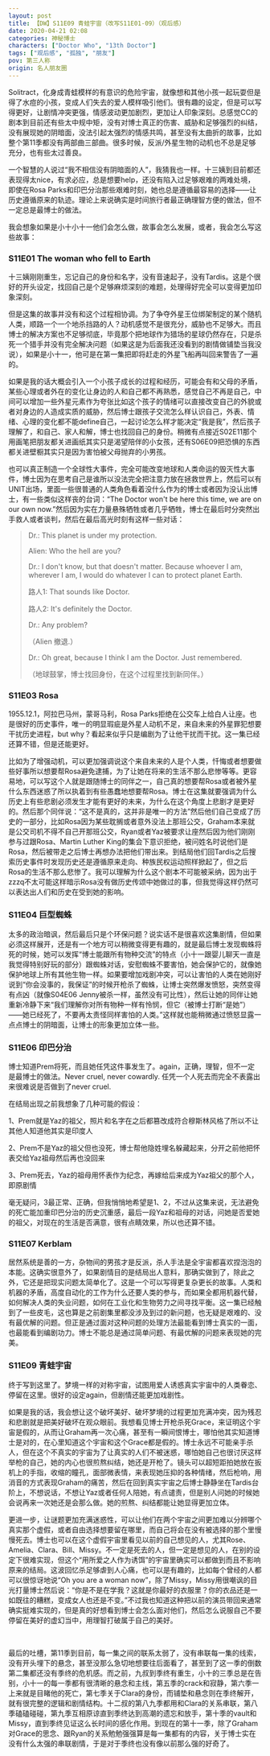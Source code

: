 ```yaml
---
layout: post
title: 【DW】S11E09 青蛙宇宙（改写S11E01-09）（观后感）
date: 2020-04-21 02:08
categories: 神秘博士
characters: ["Doctor Who", "13th Doctor"]
tags: ["观后感", "孤独", "朋友"]
pov: 第三人称
origin: 名人朋友圈
---
```


Solitract，化身成青蛙模样的有意识的危险宇宙，就像想和其他小孩一起玩耍但是得了水痘的小孩，变成人们失去的爱人模样吸引他们。很有趣的设定，但是可以写得更好，让剧情冲突更强，情感波动更加剧烈，更加让人印象深刻。总感觉CC的剧本到目前还有些太中规中矩，没有对博士真正的伤害、威胁和足够强烈的纠结，没有展现她的阴暗面，没法引起太强烈的情感共鸣，甚至没有太曲折的故事，比如整个第11季都没有两部曲三部曲。很多时候，反派/外星生物的动机也不总是足够充分，也有些太过善良。

一个智慧的人说过“我不相信没有阴暗面的人”，我猜我也一样。十三姨到目前都还表现得太nice，有求必应，总是想要help，还没有陷入过足够艰难的两难处境，即使在Rosa Parks和印巴分治那些艰难时刻，她也总是遵循最容易的选择——让历史遵循原来的轨迹。理论上来说确实是时间旅行者最正确理智方便的做法，但不一定总是最博士的做法。

我会想象如果是小十小十一他们会怎么做，故事会怎么发展，或者，我会怎么写这些故事：

### S11E01 The woman who fell to Earth

十三姨刚刚重生，忘记自己的身份和名字，没有音速起子，没有Tardis。这是个很好的开头设定，找回自己是个足够麻烦深刻的难题，处理得好完全可以变得更加印象深刻。

但是这集的故事并没有和这个过程相协调。为了争夺外星王位绑架制定的某个随机人类，顺路一个一个地杀挡路的人？动机感觉不是很充分，威胁也不足够大。而且博士的解决方案也不足够彻底，毕竟那个把地球作为猎场的星球仍然存在，只是杀死一个猎手并没有完全解决问题（如果这是为后面我还没看到的剧情做铺垫当我没说），如果是小十一，他可是在第一集把即将赶走的外星飞船再叫回来警告了一遍的。

如果是我的话大概会引入一个小孩子成长的过程和经历，可能会有和父母的矛盾，某些心理或者外在的变化让身边的人和自己都不再熟悉，感觉自己不再是自己，中间可以增加一些外星元素作为夸张比如这个孩子的情绪可以直接改变自己的外貌或者对身边的人造成实质的威胁，然后博士跟孩子交流怎么样认识自己，外表、情绪、心理的变化都不能define自己，一起讨论怎么样才能决定“我是我”，然后孩子理解了，和自己、家人和解，博士也找回自己的身份。稍微有点接近S02E11那个用画笔把朋友都关进画纸其实只是渴望陪伴的小女孩，还有S06E09把恐惧的东西都关进壁橱其实只是因为害怕被父母抛弃的小男孩。

也可以真正制造一个全球性大事件，完全可能改变地球和人类命运的毁灭性大事件，博士因为在思考自己是谁所以没法完全把注意力放在拯救世界上，然后可以有UNIT出场，里面一些很普通的人类角色看着没什么作为的博士或者因为没认出博士，有一些类似这样丧的台词：“The Doctor won't be here this time, we are on our own now.”然后因为实在力量悬殊牺牲或者几乎牺牲，博士在最后时分突然出手救人或者谈判，然后在最后高光时刻有这样一些对话：

> Dr.: This planet is under my protection.
>
> Alien: Who the hell are you?
>
> Dr.: I don't know, but that doesn't matter. Because whoever I am, wherever I am, I would do whatever I can to protect planet Earth.
>
> 路人1: That sounds like Doctor.
>
> 路人2: It's definitely the Doctor.
>
> Dr.: Any problem?
>
> （Alien 撤退.）
>
> Dr.: Oh great, because I think I am the Doctor. Just remembered.
>
> （地球鼓掌，博士找回身份，在这个过程里找到新同伴。）

### S11E03 Rosa

1955.12.1，阿拉巴马州，蒙哥马利，Rosa Parks拒绝在公交车上给白人让座。也是很好的历史事件，唯一的明显瑕疵是外星人动机不足，来自未来的外星罪犯想要干扰历史进程，but why？看起来似乎只是编剧为了让他干扰而干扰。这一集已经还算不错，但是还能更好。

比如为了增强动机，可以更加强调说这个来自未来的人是个人类，忏悔或者想要做些好事所以想要帮Rosa避免逮捕，为了让她在将来的生活不那么悲惨等等。更容易地，可以写这个人就是跟随博士的同伴之一，自己真的想要帮Rosa或者被外星什么东西迷惑了所以执着到有些愚蠢地想要帮Rosa。博士在这集就要强调为什么历史上有些悲剧必须发生才能有更好的未来，为什么在这个角度上悲剧才是更好的。然后那个同伴说：“这不是真的，这并非是唯一的方法”然后他们自己变成了历史的一部分，比如Rosa因为某些耽搁或者意外没法上那班公交，Graham本来就是公交司机不得不自己开那班公交，Ryan或者Yaz被要求让座然后因为他们刚刚参与过跟Rosa、Martin Luther King的集会下意识拒绝，被问姓名时说他们是Rosa，然后被带走之后博士再想办法把他们带出来。到结局他们回Tardis之后搜索历史事件时发现历史还是遵循原来走向、种族民权运动照样掀起了，但之后Rosa的生活不那么悲惨了。我可以理解为什么这个剧本不可能被采纳，因为出于zzzq不太可能这样暗示Rosa没有做历史传颂中她做过的事，但我觉得这样仍然可以表达出人们和历史在受到她的影响。

### S11E04 巨型蜘蛛

太多的政治暗讽，然后最后只是个环保问题？说实话不是很喜欢这集剧情，但如果必须这样展开，还是有一个地方可以稍微变得更有趣的，就是最后博士发现蜘蛛将死的时候，她可以发挥“博士能跟所有物种交流”的特点（小十一跟婴儿聊天一直是我觉得特别好玩的部分）跟蜘蛛对话，安慰蜘蛛不要害怕，她会保护它的，就像她保护地球上所有其他生物一样。如果要增加戏剧冲突，可以让害怕的人类在她刚好说到“你会没事的，我保证”的时候开枪杀了蜘蛛，让博士突然爆发愤怒，突然变得有点凶（就像S04E06 Jenny被杀一样，虽然没有可比性），然后让她的同伴让她重新冷静下来“我们理解你对所有物种一样有怜悯，但它（被博士打断“是她”）——她已经死了，不要再太责怪同样害怕的人类。”这样就也能稍微通过愤怒显露一点点博士的阴暗面，让博士的形象更加立体一些。

### S11E06 印巴分治

博士知道Prem将死，而且她任凭这件事发生了。again，正确，理智，但不一定是最博士的做法。Never cruel, never cowardly. 任凭一个人死去而完全不表露出来很难说是否做到了never cruel.

在结局出现之前我想象了几种可能的假设：

1、Prem就是Yaz的祖父，照片和名字在之后都篡改成符合穆斯林风格了所以不让其他人知道他其实是印度人

2、Prem不是Yaz的祖父但也没死，博士帮他隐姓埋名躲藏起来，分开之前他把怀表交给Yaz祖母然后再也没回来

3、Prem死去，Yaz的祖母用怀表作为纪念，再嫁给后来成为Yaz祖父的那个人，即原剧情

毫无疑问，3最正常、正确，但我悄悄地希望是1、2，不过从这集来说，无法避免的死亡能加重印巴分治的历史沉重感，最后一段Yaz和祖母的对话，问她是否爱她的祖父，对现在的生活是否满意，很有点睛效果，所以也还算不错。

### S11E07 Kerblam

居然系统是善的一方，杂物间的男孩才是反派，杀人手法是全宇宙都喜欢捏泡泡的本能。这确实很意外了，如果剧情目的是结局出人意料，那确实做到了，除此之外，它还是把现实问题太简单化了。这是一个可以写得更复杂更长的故事。人类和机器的矛盾，高度自动化的工作为什么还要人类的参与，而如果全都用机器代替，如何解决人类的失业问题，如何在工业化和生物劳力之间寻找平衡。这一集已经触到了一些皮毛，这也算是之前剧集里都没涉及到过的新问题，也无疑是艰难的、没有最优解的问题。但正是通过面对这种问题的处理方法最能看到博士真实的一面，也最能看到编剧功力。博士不能总是通过简单问题、有最优解的问题来表现她的完美。

### S11E09 青蛙宇宙

终于写到这里了。梦境一样的对称宇宙，试图用爱人诱惑真实宇宙中的人类眷恋、停留在这里。很好的设定again，但剧情还能更加戏剧性。

如果是我的话，我会想让这个破坏美好、破坏梦境的过程更加充满冲突，因为残忍和悲剧就是把美好破坏在观众眼前。我想看见博士开枪杀死Grace，来证明这个宇宙是假的，从而让Graham再一次心痛，甚至有一瞬间恨博士，哪怕他其实知道博士是对的，在心里知道这个宇宙和这个Grace都是假的。博士永远不可能亲手杀人，但在这个不真实的宇宙为了让真实的人们不被迷惑，哪怕她自己也很讨厌这样举枪的自己，她的内心也很煎熬纠结，她还是开枪了。镜头可以超短距拍她放在扳机上的手指，收缩的瞳孔，面部微表情，来表现她压抑的各种情绪，然后枪响，用消音的方式表现Graham的痛苦，然后在回到真实宇宙之后博士静静坐在Tardis台阶上，不想说话，不想让Yaz或者任何人陪她，有点谴责，但是别人问她的时候她会说再来一次她还是会那么做。她的煎熬、纠结都能让她显得更加立体。

更进一步，让谜题更加充满迷惑性，可以让他们在两个宇宙之间更加难以分辨哪个真实那个虚假，或者自由选择想要留在哪里，而自己将会在没有被选择的那个里慢慢死去。博士也可以在这个虚假宇宙里看见以前的自己想见的人，尤其Rose、Amelia、Clara、Bill、Missy。不一定是死去的人，但一定是想见的人，在别的设定下很难实现，但这个“用所爱之人作为诱饵”的宇宙里确实可以都做到而且不影响原来的结局。这波回忆杀足够虐到人心痛，也可以是有趣的，比如每个曾经的人都可以很惊讶地说“Oh you are a woman now”，除了Missy，Missy用很嘲讽的目光打量博士然后说：“你是不是在学我？这就是你最好的衣服里？你的衣品还是一如既往的糟糕，变成女人也还是不变。”不过我也知道这种把以前的演员带回来通常确实挺难实现的，但是真的好想看到博士会怎么面对他们，然后怎么说服自己不要停留在美好的虚幻当中，用理智打破属于自己的美好。

<br>

最后的吐槽，第11季到目前，每一集之间的联系太弱了，没有串联每一集的线索，没有开头埋下的悬念，甚至没那么急切地想要往后面看了，甚至到了这一季的倒数第二集都还没有季终的危机感。而之前，九叔到季终有重生，小十的三季总是在告别，小十一的每一季都有很清晰的悬念和主线，第五季的crack和寂静，第六季一上来就是目睹他的死亡，第七季关于Clara的身份，而铺垫和悬念则在季终解开，就有很完整的逻辑和剧情结构。十二叔的第八九季都用和Clara的关系串联，第八季磕磕碰碰，第九季互相原谅直到季终达到高潮的遗忘和放手，第十季的vault和Missy，直到季终见证这么长时间的感化作用。到现在的第十一季，除了Graham对Grace的思念、跟Ryan的关系勉勉强强算是每一集都有的内容，关于博士实在没有什么太强的串联剧情，于是对于季终也没有像以前那么强的好奇了。
